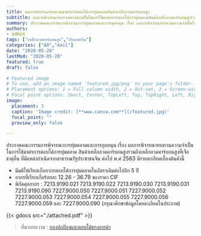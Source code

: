 ```yaml
---
title: ผลการพิจารณาทบทวนมาตรการตอบโต้การทุ่มตลาดสินค้าเหล็กลวดคาร์บอนสูง 
subtitle: ผลการพิจารณาทบทวนความจำเป็นในการใช้มาตรการตอบโต้การทุ่มตลาดสินค้าเหล็กลวดคาร์บอนสูงรวมถึงเหล็กลวดคาร์บอนสูงที่เจือธาตุอื่น ที่มีแหล่งกำเนิดจากสาธารณรัฐประชาชนจีน ต่อไป พ.ศ. 2563
summary: ประกาศคณะกรรมการพิจารณาการทุ่มตลาดและการอุดหนุน เรื่อง ผลการพิจารณาทบทวนความจำเป็นในการใช้มาตรการตอบโต้การทุ่มตลาดสินค้าเหล็กลวดคาร์บอนสูงรวมถึงเหล็กลวดคาร์บอนสูงที่เจือธาตุอื่น ที่มีแหล่งกำเนิดจากสาธารณรัฐประชาชนจีน ต่อไป พ.ศ. 2563
authors:
- admin
tags: ["เหล็กลวดคาร์บอนสูง","ประเทศจีน"]
categories: ["AD","mail"]
date: "2020-05-28"
lastMod: "2020-05-28"
featured: true
draft: false

# Featured image
# To use, add an image named `featured.jpg/png` to your page's folder.
# Placement options: 1 = Full column width, 2 = Out-set, 3 = Screen-width
# Focal point options: Smart, Center, TopLeft, Top, TopRight, Left, Right, BottomLeft, Bottom, BottomRight
image:
  placement: 3
  caption: 'Image credit: [**www.canva.com**](/featured.jpg)'
  focal_point: ""
  preview_only: false

---
```



ประกาศคณะกรรมการพิจารณาการทุ่มตลาดและการอุดหนุน เรื่อง ผลการพิจารณาทบทวนความจำเป็นในการใช้มาตรการตอบโต้การทุ่มตลาด สินค้าเหล็กลวดคาร์บอนสูงรวมถึงเหล็กลวดคาร์บอนสูงที่เจือธาตุอื่น ที่มีแหล่งกำเนิดจากสาธารณรัฐประชาชนจีน ต่อไป พ.ศ 2563 มีรายละเอียดเบื้องต้นดังนี้

- มีมติให้เรียกเก็บอากรตอบโต้การทุ่มตลาดในอัตราเดิมต่อไปอีก 5 ปี 
- อากรที่เรียกเก็บร้อยละ 12.26 - 36.79 ของราคา CIF  
- พิกัดศุลกากร : 7213.9190.021 7213.9190.022 7213.9190.030 7213.9190.031 7213.9190.090 7227.9000.050 7227.9000.051 7227.9000.052 7227.9000.053 7227.9000.054 7227.9000.055 7227.9000.056 7227.9000.059 และ 7227.9000.090 (กรุณาศึกษาข้อมูลโดยละเอียดในประกาศ) 

{{< gdocs src="./attached.pdf" >}}

> ที่มาบทความ : [กองปกป้องและตอบโต้ทางการค้า](https://www.thaitr.go.th/th/search/AD1026)
